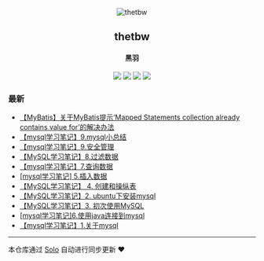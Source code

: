 <p align="center"><img alt="thetbw" src="https://thetbw.xyz/images/thetbw.png"></p><h2 align="center">
thetbw
</h2>

<h4 align="center">黑羽</h4>
<p align="center"><a title="thetbw" target="_blank" href="https://github.com/thetbw/solo-blog"><img src="https://img.shields.io/github/last-commit/thetbw/solo-blog.svg?style=flat-square"></a>
<a title="GitHub repo size in bytes" target="_blank" href="https://github/thetbw/solo-blog"><img src="https://img.shields.io/github/repo-size/thetbw/solo-blog.svg?style=flat-square"></a>
<a title="Solo Version" target="_blank" href="https://github.com/b3log/solo/releases"><img src="https://img.shields.io/badge/solo-3.4.0-f1e05a.svg?style=flat-square"></a>
<a title="Hits" target="_blank" href="https://github.com/b3log/hits"><img src="https://hits.b3log.org/thetbw/solo-blog.svg"></a></p>

### 最新

* [【MyBatis】关于MyBatis提示‘Mapped Statements collection already contains value for’的解决办法](https://thetbw.xyz/articles/2019/04/13/1555165639350.html)
* [【mysql学习笔记】9.mysql小总结](https://thetbw.xyz/articles/2019/04/04/1554380174554.html)
* [【mysql学习笔记】9.安全管理](https://thetbw.xyz/articles/2019/03/31/1554006356903.html)
* [【MySQL学习笔记】8.过滤数据](https://thetbw.xyz/articles/2019/03/31/1553997796005.html)
* [【mysql学习笔记】7.查询数据](https://thetbw.xyz/articles/2019/03/31/1553996315293.html)
* [[mysql学习笔记] 5.插入数据](https://thetbw.xyz/articles/2019/03/31/1553996251474.html)
* [【MySQL学习笔记】 4. 创建和操纵表](https://thetbw.xyz/articles/2019/03/31/1553996223827.html)
* [【MySQL学习笔记】2. ubuntu下安装mysql](https://thetbw.xyz/articles/2019/03/31/1553996063265.html)
* [【MySQL学习笔记】3. 初次使用MySQL](https://thetbw.xyz/articles/2019/03/30/1553959765309.html)
* [[mysql学习笔记]6.使用java连接到mysql](https://thetbw.xyz/articles/2019/03/30/1553959629237.html)
* [【mysql学习笔记】1.关于mysql](https://thetbw.xyz/articles/2019/03/30/1553959367368.html)



---

本仓库通过 [Solo](https://github.com/b3log/solo) 自动进行同步更新 ❤️ 